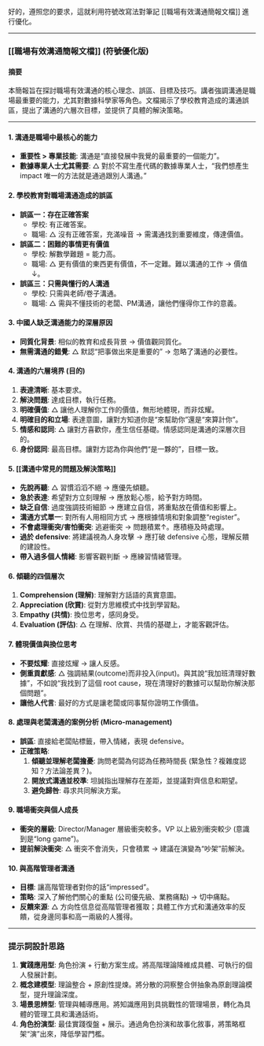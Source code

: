 好的，遵照您的要求，這就利用符號改寫法對筆記 [[職場有效溝通簡報文檔]] 進行優化。

---

### **[[職場有效溝通簡報文檔]] (符號優化版)**

#### 摘要
本簡報旨在探討職場有效溝通的核心理念、誤區、目標及技巧。講者強調溝通是職場最重要的能力，尤其對數據科學家等角色。文檔揭示了學校教育造成的溝通誤區，提出了溝通的六層次目標，並提供了具體的解決策略。

---

#### 1. 溝通是職場中最核心的能力
*   **重要性 > 專業技能**: 溝通是“直接發展中我覺的最重要的一個能力”。
*   **數據專業人士尤其需要**: △ 對於不寫生產代碼的數據專業人士，“我們想產生 impact 唯一的方法就是通過跟別人溝通。”

#### 2. 學校教育對職場溝通造成的誤區
*   **誤區一：存在正確答案**
    *   學校: 有正確答案。
    *   職場: △ 沒有正確答案，充滿噪音 → 需溝通找到重要維度，傳達價值。
*   **誤區二：困難的事情更有價值**
    *   學校: 解數學難題 = 能力高。
    *   職場: △ 更有價值的東西更有價值，不一定難。難以溝通的工作 → 價值↓。
*   **誤區三：只需與懂行的人溝通**
    *   學校: 只需與老師/卷子溝通。
    *   職場: △ 需與不懂技術的老闆、PM溝通，讓他們懂得你工作的意義。

#### 3. 中國人缺乏溝通能力的深層原因
*   **同質化背景**: 相似的教育和成長背景 → 價值觀同質化。
*   **無需溝通的錯覺**: △ 默認“把事做出來是重要的” → 忽略了溝通的必要性。

#### 4. 溝通的六層境界 (目的)
1.  **表達清晰**: 基本要求。
2.  **解決問題**: 達成目標，執行任務。
3.  **明確價值**: △ 讓他人理解你工作的價值，無形地體現，而非炫耀。
4.  **明確目的和立場**: 表達意圖，讓對方知道你是“來幫助你”還是“來算計你”。
5.  **情感和認同**: △ 讓對方喜歡你，產生信任基礎。情感認同是溝通的深層次目的。
6.  **身份認同**: 最高目標。讓對方認為你與他們“是一夥的”，目標一致。

#### 5. [[溝通中常見的問題及解決策略]]
*   **先說再聽**: △ 習慣滔滔不絕 → 應優先傾聽。
*   **急於表達**: 希望對方立刻理解 → 應放鬆心態，給予對方時間。
*   **缺乏自信**: 過度強調技術細節 → 應建立自信，將重點放在價值和影響上。
*   **溝通方式單一**: 對所有人用相同方式 → 應根據情境和對象調整“register”。
*   **不會處理衝突/害怕衝突**: 逃避衝突 → 問題積累↑。應積極及時處理。
*   **過於 defensive**: 將建議視為人身攻擊 → 應打破 defensive 心態，理解反饋的建設性。
*   **帶入過多個人情緒**: 影響客觀判斷 → 應練習情緒管理。

#### 6. 傾聽的四個層次
1.  **Comprehension (理解)**: 理解對方話語的真實意圖。
2.  **Appreciation (欣賞)**: 從對方思維模式中找到學習點。
3.  **Empathy (共情)**: 換位思考，感同身受。
4.  **Evaluation (評估)**: △ 在理解、欣賞、共情的基礎上，才能客觀評估。

#### 7. 體現價值與換位思考
*   **不要炫耀**: 直接炫耀 → 讓人反感。
*   **側重貢獻感**: △ 強調結果(outcome)而非投入(input)。與其說“我加班清理好數據”，不如說“我找到了這個 root cause，現在清理好的數據可以幫助你解決那個問題”。
*   **讓他人代言**: 最好的方式是讓老闆或同事幫你證明工作價值。

#### 8. 處理與老闆溝通的案例分析 (Micro-management)
*   **誤區**: 直接給老闆貼標籤，帶入情緒，表現 defensive。
*   **正確策略**:
    1.  **傾聽並理解老闆擔憂**: 詢問老闆為何認為任務時間長 (緊急性？複雜度認知？方法論差異？)。
    2.  **開放式溝通並校準**: 坦誠指出理解存在差距，並提議對齊信息和期望。
    3.  **避免歸咎**: 尋求共同解決方案。

#### 9. 職場衝突與個人成長
*   **衝突的層級**: Director/Manager 層級衝突較多。VP 以上級別衝突較少 (意識到是“long game”)。
*   **提前解決衝突**: △ 衝突不會消失，只會積累 → 建議在演變為“吵架”前解決。

#### 10. 與高階管理者溝通
*   **目標**: 讓高階管理者對你的話“impressed”。
*   **策略**: 深入了解他們關心的重點 (公司優先級、業務痛點) → 切中痛點。
*   **反饋來源**: △ 方向性信息從高階管理者獲取；具體工作方式和溝通效率的反饋，從身邊同事和高一兩級的人獲得。

---

### **提示詞設計思路**

1.  **實踐應用型**: 角色扮演 + 行動方案生成。將高階理論降維成具體、可執行的個人發展計劃。
2.  **概念建模型**: 理論整合 + 原創性提煉。將分散的洞察整合併抽象為原創理論模型，提升理論深度。
3.  **場景思辨型**: 管理與輔導應用。將知識應用到具挑戰性的管理場景，轉化為具體的管理工具和溝通話術。
4.  **角色扮演型**: 最佳實踐復盤 + 展示。通過角色扮演和故事化敘事，將策略框架“演”出來，降低學習門檻。